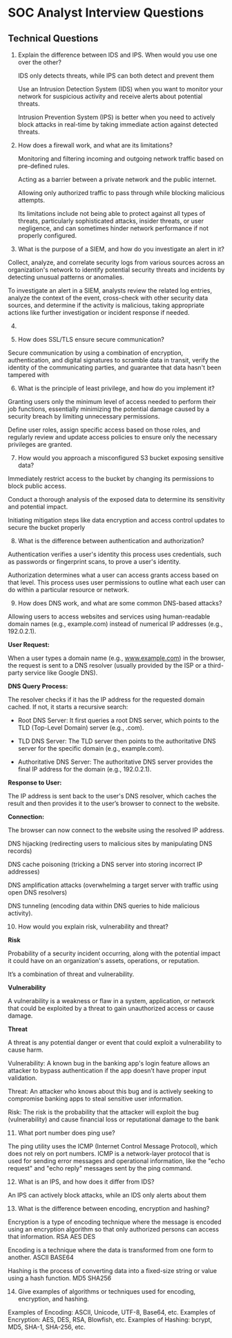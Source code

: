 # SOC Analyst Interview Questions

## Technical Questions

1. Explain the difference between IDS and IPS. When would you use one over the other?

	IDS only detects threats, while IPS can both detect and prevent them

	Use an Intrusion Detection System (IDS) when you want to monitor your network for suspicious activity and receive alerts about potential threats.

	Intrusion Prevention System (IPS) is better when you need to actively block attacks in real-time by taking immediate action against detected threats.

2. How does a firewall work, and what are its limitations?

	Monitoring and filtering incoming and outgoing network traffic based on pre-defined rules.

	Acting as a barrier between a private network and the public internet.

	Allowing only authorized traffic to pass through while blocking malicious attempts.

	Its limitations include not being able to protect against all types of threats, particularly sophisticated attacks, insider threats, or user negligence, and can sometimes hinder network performance if not properly configured.

3. What is the purpose of a SIEM, and how do you investigate an alert in it?

Collect, analyze, and correlate security logs from various sources across an organization's network to identify potential security threats and incidents by detecting unusual patterns or anomalies.

To investigate an alert in a SIEM, analysts review the related log entries, analyze the context of the event, cross-check with other security data sources, and determine if the activity is malicious, taking appropriate actions like further investigation or incident response if needed. 

4. 


5. How does SSL/TLS ensure secure communication?

Secure communication by using a combination of encryption, authentication, and digital signatures to scramble data in transit, verify the identity of the communicating parties, and guarantee that data hasn't been tampered with

6. What is the principle of least privilege, and how do you implement it?

Granting users only the minimum level of access needed to perform their job functions, essentially minimizing the potential damage caused by a security breach by limiting unnecessary permissions.

Define user roles, assign specific access based on those roles, and regularly review and update access policies to ensure only the necessary privileges are granted.


7. How would you approach a misconfigured S3 bucket exposing sensitive data?

Immediately restrict access to the bucket by changing its permissions to block public access.

Conduct a thorough analysis of the exposed data to determine its sensitivity and potential impact.

Initiating mitigation steps like data encryption and access control updates to secure the bucket properly

8. What is the difference between authentication and authorization?

Authentication verifies a user's identity this process uses credentials, such as passwords or fingerprint scans, to prove a user's identity.

Authorization determines what a user can access grants access based on that level. This process uses user permissions to outline what each user can do within a particular resource or network.

9. How does DNS work, and what are some common DNS-based attacks?

Allowing users to access websites and services using human-readable domain names (e.g., example.com) instead of numerical IP addresses (e.g., 192.0.2.1).

**User Request:**

When a user types a domain name (e.g., www.example.com) in the browser, the request is sent to a DNS resolver (usually provided by the ISP or a third-party service like Google DNS).

**DNS Query Process:**

The resolver checks if it has the IP address for the requested domain cached. If not, it starts a recursive search:

 * Root DNS Server: It first queries a root DNS server, which points to the TLD (Top-Level Domain) server (e.g., .com).
 
 * TLD DNS Server: The TLD server then points to the authoritative DNS server for the specific domain (e.g., example.com).

 * Authoritative DNS Server: The authoritative DNS server provides the final IP address for the domain (e.g., 192.0.2.1).

**Response to User:**

The IP address is sent back to the user's DNS resolver, which caches the result and then provides it to the user’s browser to connect to the website.

**Connection:**

The browser can now connect to the website using the resolved IP address.

 DNS hijacking (redirecting users to malicious sites by manipulating DNS records) 

 DNS cache poisoning (tricking a DNS server into storing incorrect IP addresses)

 DNS amplification attacks (overwhelming a target server with traffic using open DNS resolvers)

 DNS tunneling (encoding data within DNS queries to hide malicious activity). 

10. How would you explain risk, vulnerability and threat?

**Risk**

Probability of a security incident occurring, along with the potential impact it could have on an organization's assets, operations, or reputation.

It’s a combination of threat and vulnerability.

**Vulnerability**

A vulnerability is a weakness or flaw in a system, application, or network that could be exploited by a threat to gain unauthorized access or cause damage.

**Threat**

A threat is any potential danger or event that could exploit a vulnerability to cause harm.

Vulnerability: A known bug in the banking app's login feature allows an attacker to bypass authentication if the app doesn’t have proper input validation.

Threat: An attacker who knows about this bug and is actively seeking to compromise banking apps to steal sensitive user information.

Risk: The risk is the probability that the attacker will exploit the bug (vulnerability) and cause financial loss or reputational damage to the bank

11. What port number does ping use?

The ping utility uses the ICMP (Internet Control Message Protocol), which does not rely on port numbers. ICMP is a network-layer protocol that is used for sending error messages and operational information, like the "echo request" and "echo reply" messages sent by the ping command.

12. What is an IPS, and how does it differ from IDS?

An IPS can actively block attacks, while an IDS only alerts about them

13. What is the difference between encoding, encryption and hashing?

Encryption is a type of encoding technique where the message is encoded using an encryption algorithm so that only authorized persons can access that information. RSA AES DES 

Encoding is a technique where the data is transformed from one form to another. ASCII BASE64

Hashing is the process of converting data into a fixed-size string or value using a hash function. MD5 SHA256

14. Give examples of algorithms or techniques used for encoding, encryption, and hashing.

Examples of Encoding: ASCII, Unicode, UTF-8, Base64, etc.
Examples of Encryption: AES, DES, RSA, Blowfish, etc.
Examples of Hashing: bcrypt, MD5, SHA-1, SHA-256, etc.
